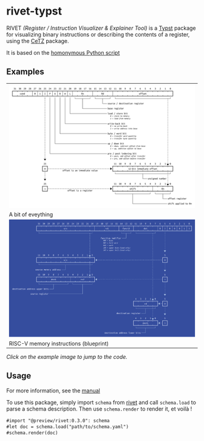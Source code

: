 # rivet-typst

RIVET _(Register / Instruction Visualizer & Explainer Tool)_ is a [Typst](https://typst.app) package for visualizing binary instructions or describing the contents of a register, using the [CeTZ](https://typst.app/universe/package/cetz) package.

It is based on the [homonymous Python script](https://git.kb28.ch/HEL/rivet/)

## Examples
<table>
  <tr>
    <td>
      <a href="./gallery/example1.typ">
        <img src="./gallery/example1.png" width="1000px">
      </a>
    </td>
  </tr>
  <tr>
    <td>A bit of eveything</td>
  </tr>
  <tr>
    <td>
      <a href="./gallery/example2.typ">
        <img src="./gallery/example2.png" width="1000px">
      </a>
    </td>
  </tr>
  <tr>
    <td>RISC-V memory instructions (blueprint)</td>
  </tr>
</table>

*Click on the example image to jump to the code.*

## Usage
For more information, see the [manual](manual.pdf)

To use this package, simply import `schema` from [rivet](https://typst.app/universe/package/rivet) and call `schema.load` to parse a schema description. Then use `schema.render` to render it, et voilà !
```typ
#import "@preview/rivet:0.3.0": schema
#let doc = schema.load("path/to/schema.yaml")
#schema.render(doc)
```